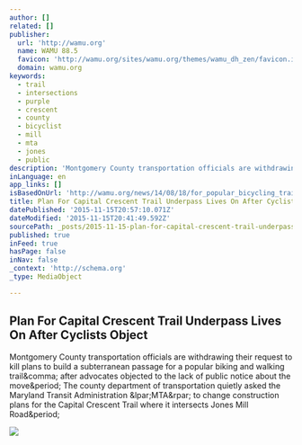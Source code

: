 ```yaml
---
author: []
related: []
publisher:
  url: 'http://wamu.org'
  name: WAMU 88.5
  favicon: 'http://wamu.org/sites/wamu.org/themes/wamu_dh_zen/favicon.ico'
  domain: wamu.org
keywords:
  - trail
  - intersections
  - purple
  - crescent
  - county
  - bicyclist
  - mill
  - mta
  - jones
  - public
description: 'Montgomery County transportation officials are withdrawing their request to kill plans to build a subterranean passage for a popular biking and walking trail, after advocates objected to the lack of public notice about the move. The county department of transportation quietly asked the Maryland Transit Administration (MTA) to change construction plans for the Capital Crescent Trail where it intersects Jones Mill Road.'
inLanguage: en
app_links: []
isBasedOnUrl: 'http://wamu.org/news/14/08/18/for_popular_bicycling_trail_a_safety_measure_hangs_in_the_balance'
title: Plan For Capital Crescent Trail Underpass Lives On After Cyclists Object
datePublished: '2015-11-15T20:57:10.071Z'
dateModified: '2015-11-15T20:41:49.592Z'
sourcePath: _posts/2015-11-15-plan-for-capital-crescent-trail-underpass-lives-on-after-cyc.md
published: true
inFeed: true
hasPage: false
inNav: false
_context: 'http://schema.org'
_type: MediaObject

---
```

<article style=""><h1>Plan For Capital Crescent Trail Underpass Lives On After Cyclists Object</h1><p>Montgomery County transportation officials are withdrawing their request to kill plans to build a subterranean passage for a popular biking and walking trail&amp;comma; after advocates objected to the lack of public notice about the move&amp;period; The county department of transportation quietly asked the Maryland Transit Administration &amp;lpar;MTA&amp;rpar; to change construction plans for the Capital Crescent Trail where it intersects Jones Mill Road&amp;period;</p><img src="http://wamu.org/sites/wamu.org/files/styles/headline_landscape/public/images/attach/08.19.14news-di-caro-capital-crescent-trail-edit.jpg?itok=_Xxnx2fN" /></article>